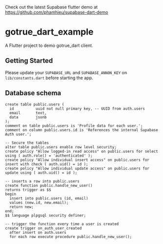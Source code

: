 Check out the latest Supabase flutter demo at https://github.com/phamhieu/supabase-dart-demo

# gotrue_dart_example

A Flutter project to demo gotrue_dart client.

## Getting Started

Please update your `SUPABASE_URL` and `SUPABASE_ANNON_KEY` on `lib/constants.dart` before starting the app.

## Database schema

```
create table public.users (
  id          uuid not null primary key, -- UUID from auth.users
  email       text,
  data        jsonb
);
comment on table public.users is 'Profile data for each user.';
comment on column public.users.id is 'References the internal Supabase Auth user.';

-- Secure the tables
alter table public.users enable row level security;
create policy "Allow logged-in read access" on public.users for select using ( auth.role() = 'authenticated' );
create policy "Allow individual insert access" on public.users for insert with check ( auth.uid() = id );
create policy "Allow individual update access" on public.users for update using ( auth.uid() = id );

-- inserts a row into public.users
create function public.handle_new_user()
returns trigger as $$
begin
  insert into public.users (id, email)
  values (new.id, new.email);
  return new;
end;
$$ language plpgsql security definer;

-- trigger the function every time a user is created
create trigger on_auth_user_created
  after insert on auth.users
  for each row execute procedure public.handle_new_user();
```
